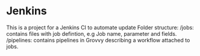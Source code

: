 # Jenkins
This is a project for a Jenkins CI to automate update
Folder structure: /jobs: contains files with job defintion, e.g Job name, parameter and fields. /pipelines: contains pipelines in Grovvy describing a workflow attached to jobs.
